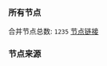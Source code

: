 ### 所有节点
合并节点总数: `1235`
[节点链接](https://raw.githubusercontent.com/rzhy1/11/master/sub/sub_merge_base64.txt)

### 节点来源
